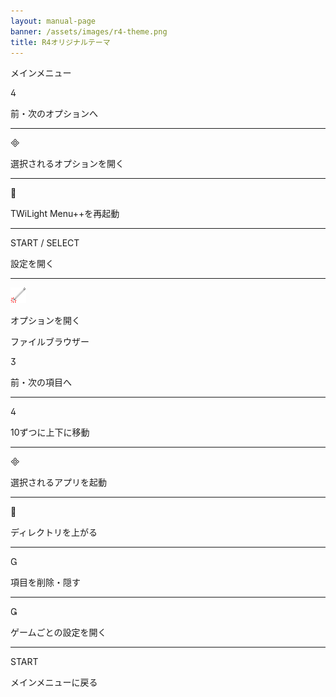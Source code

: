 ```yaml
---
layout: manual-page
banner: /assets/images/r4-theme.png
title: R4オリジナルテーマ
---
```


<div class="section-title">メインメニュー</div>
<div class="section-body">
    <div class="button-action-group">
        <p class="button-action button">&#xE07E;</p>
        <p class="button-action-text">前・次のオプションへ</p>
    </div>
    <hr>
    <div class="button-action-group">
        <p class="button-action button">&#xE000;</p>
        <p class="button-action-text">選択されるオプションを開く</p>
    </div>
    <hr>
    <div class="button-action-group">
        <p class="button-action button">&#xE001;</p>
        <p class="button-action-text">TWiLight Menu++を再起動</p>
    </div>
    <hr>
    <div class="button-action-group">
        <p class="button-action">START / SELECT</p>
        <p class="button-action-text">設定を開く</p>
    </div>
    <hr>
    <div class="button-action-group">
        <p class="button-action"><img src="/assets/images/tap.png"></p>
        <p class="button-action-text">オプションを開く</p>
    </div>
</div>

<div class="section-title">ファイルブラウザー</div>
<div class="section-body">
    <div class="button-action-group">
        <p class="button-action button">&#xE07D;</p>
        <p class="button-action-text">前・次の項目へ</p>
    </div>
    <hr>
    <div class="button-action-group">
        <p class="button-action button">&#xE07E;</p>
        <p class="button-action-text">10ずつに上下に移動</p>
    </div>
    <hr>
    <div class="button-action-group">
        <p class="button-action button">&#xE000;</p>
        <p class="button-action-text">選択されるアプリを起動</p>
    </div>
    <hr>
    <div class="button-action-group">
        <p class="button-action button">&#xE001;</p>
        <p class="button-action-text">ディレクトリを上がる</p>
    </div>
    <hr>
    <div class="button-action-group">
        <p class="button-action button">&#xE002;</p>
        <p class="button-action-text">項目を削除・隠す</p>
    </div>
    <hr>
    <div class="button-action-group">
        <p class="button-action button">&#xE003;</p>
        <p class="button-action-text">ゲームごとの設定を開く</p>
    </div>
    <hr>
    <div class="button-action-group">
        <p class="button-action">START</p>
        <p class="button-action-text">メインメニューに戻る</p>
    </div>
</div>
